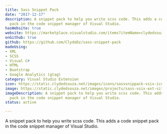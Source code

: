 ```yaml
---
title: Sass Snippet Pack
date: "2017-12-17"
description: A snippet pack to help you write scss code. This adds a code snippet
  pack in the code snippet manager of Visual Studio.
hasWebsite: true
website: https://marketplace.visualstudio.com/items?itemName=clydedsouza.SassSnippetVsixExtension
onGithub: true
github: https://github.com/ClydeDz/sass-snippet-pack
madeUsing:
- XML
- SCSS
- Visual C#
- HTML
- Bootstrap
- Google Analytics (gtag)
category: Visual Studio Extension
icon: https://static.clydedsouza.net/images/icons/sasssnippack-vsix-icon.png
image: https://static.clydedsouza.net/images/projects/sass-vsix-ext-siteteaser.png
imageDescription: A snippet pack to help you write scss code. This adds a code snippet
  pack in the code snippet manager of Visual Studio.
status: active

---
```


A snippet pack to help you write scss code. This adds a code snippet pack in the code snippet manager of Visual Studio.
